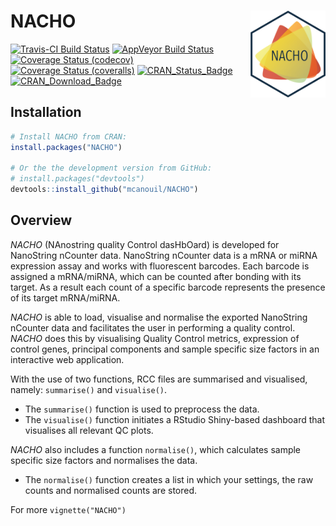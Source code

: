 
<!-- README.md is generated from README.Rmd. Please edit that file -->
NACHO <img src="man/figures/nacho_hex.png" align="right" width="120" />
=======================================================================

[![Travis-CI Build Status](https://travis-ci.org/mcanouil/NACHO.svg?branch=master)](https://travis-ci.org/mcanouil/NACHO) [![AppVeyor Build Status](https://ci.appveyor.com/api/projects/status/github/mcanouil/NACHO?branch=master&svg=true)](https://ci.appveyor.com/project/mcanouil/NACHO) [![Coverage Status (codecov)](https://codecov.io/gh/mcanouil/NACHO/branch/master/graph/badge.svg)](https://codecov.io/gh/mcanouil/NACHO) [![Coverage Status (coveralls)](https://coveralls.io/repos/github/mcanouil/NACHO/badge.svg?branch=master)](https://coveralls.io/github/mcanouil/NACHO?branch=master) [![CRAN\_Status\_Badge](http://www.r-pkg.org/badges/version/NACHO)](https://cran.r-project.org/package=NACHO) [![CRAN\_Download\_Badge](http://cranlogs.r-pkg.org/badges/NACHO)](https://cran.r-project.org/package=NACHO)

Installation
------------

``` r
# Install NACHO from CRAN:
install.packages("NACHO")

# Or the the development version from GitHub:
# install.packages("devtools")
devtools::install_github("mcanouil/NACHO")
```

Overview
--------

*NACHO* (NAnostring quality Control dasHbOard) is developed for NanoString nCounter data.
NanoString nCounter data is a mRNA or miRNA expression assay and works with fluorescent barcodes.
Each barcode is assigned a mRNA/miRNA, which can be counted after bonding with its target.
As a result each count of a specific barcode represents the presence of its target mRNA/miRNA.

*NACHO* is able to load, visualise and normalise the exported NanoString nCounter data and facilitates the user in performing a quality control.
*NACHO* does this by visualising Quality Control metrics, expression of control genes, principal components and sample specific size factors in an interactive web application.

With the use of two functions, RCC files are summarised and visualised, namely: `summarise()` and `visualise()`.

-   The `summarise()` function is used to preprocess the data.
-   The `visualise()` function initiates a RStudio Shiny-based dashboard that visualises all relevant QC plots.

*NACHO* also includes a function `normalise()`, which calculates sample specific size factors and normalises the data.

-   The `normalise()` function creates a list in which your settings, the raw counts and normalised counts are stored.

For more `vignette("NACHO")`
